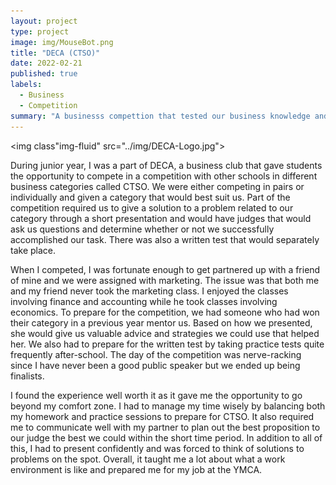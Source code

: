 ```yaml
---
layout: project
type: project
image: img/MouseBot.png
title: "DECA (CTSO)"
date: 2022-02-21
published: true
labels:
  - Business
  - Competition
summary: "A businesss compettion that tested our business knowledge and skills through role-plays and presentations."
---
```

<img class"img-fluid" src="../img/DECA-Logo.jpg">

During junior year, I was a part of DECA, a business club that gave students the opportunity to compete in a competition with other schools in different business categories called CTSO. We were either competing in pairs or individually and given a category that would best suit us. Part of the competition required us to give a solution to a problem related to our category through a short presentation and would have judges that would ask us questions and determine whether or not we successfully accomplished our task. There was also a written test that would separately take place. 

When I competed, I was fortunate enough to get partnered up with a friend of mine and we were assigned with marketing. The issue was that both me and my friend never took the marketing class. I enjoyed the classes involving finance and accounting while he took classes involving economics. To prepare for the competition, we had someone who had won their category in a previous year mentor us. Based on how we presented, she would give us valuable advice and strategies we could use that helped her. We also had to prepare for the written test by taking practice tests quite frequently after-school. The day of the competition was nerve-racking since I have never been a good public speaker but we ended up being finalists.

I found the experience well worth it as it gave me the opportunity to go beyond my comfort zone. I had to manage my time wisely by balancing both my homework and practice sessions to prepare for CTSO. It also required me to communicate well with my partner to plan out the best proposition to our judge the best we could within the short time period. In addition to all of this, I had to present confidently and was forced to think of solutions to problems on the spot. Overall, it taught me a lot about what a work environment is like and prepared me for my job at the YMCA. 



